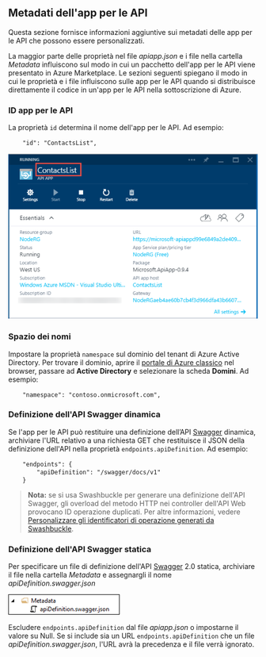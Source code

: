 ## Metadati dell'app per le API

Questa sezione fornisce informazioni aggiuntive sui metadati delle app per le API che possono essere personalizzati.

La maggior parte delle proprietà nel file *apiapp.json* e i file nella cartella *Metadata* influiscono sul modo in cui un pacchetto dell'app per le API viene presentato in Azure Marketplace. Le sezioni seguenti spiegano il modo in cui le proprietà e i file influiscono sulle app per le API quando si distribuisce direttamente il codice in un'app per le API nella sottoscrizione di Azure.

### ID app per le API 

La proprietà `id` determina il nome dell'app per le API. Ad esempio:

		"id": "ContactsList",

![](./media/app-service-api-direct-deploy-metadata/apiappname.png)

### Spazio dei nomi

Impostare la proprietà `namespace` sul dominio del tenant di Azure Active Directory. Per trovare il dominio, aprire il [portale di Azure classico](https://manage.windowsazure.com/) nel browser, passare ad **Active Directory** e selezionare la scheda **Domini**. Ad esempio:

		"namespace": "contoso.onmicrosoft.com",

### Definizione dell'API Swagger dinamica

Se l'app per le API può restituire una definizione dell’API [Swagger](http://swagger.io/) dinamica, archiviare l'URL relativo a una richiesta GET che restituisce il JSON della definizione dell'API nella proprietà `endpoints.apiDefinition`. Ad esempio:

		"endpoints": {
		    "apiDefinition": "/swagger/docs/v1"
		}

> **Nota:** se si usa Swashbuckle per generare una definizione dell'API Swagger, gli overload del metodo HTTP nei controller dell'API Web provocano ID operazione duplicati. Per altre informazioni, vedere [Personalizzare gli identificatori di operazione generati da Swashbuckle](../article/app-service-api/app-service-api-dotnet-swashbuckle-customize.md).
  
### Definizione dell'API Swagger statica

Per specificare un file di definizione dell'API [Swagger](http://swagger.io/) 2.0 statica, archiviare il file nella cartella *Metadata* e assegnargli il nome *apiDefinition.swagger.json*

![](./media/app-service-api-direct-deploy-metadata/apidefinmetadata.png)

Escludere `endpoints.apiDefinition` dal file *apiapp.json* o impostarne il valore su Null. Se si include sia un URL `endpoints.apiDefinition` che un file *apiDefinition.swagger.json*, l'URL avrà la precedenza e il file verrà ignorato.

<!---HONumber=July15_HO4-->
